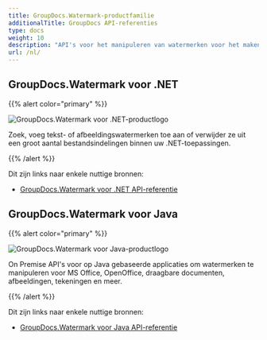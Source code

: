 ```yaml
---
title: GroupDocs.Watermark-productfamilie
additionalTitle: GroupDocs API-referenties
type: docs
weight: 10
description: "API's voor het manipuleren van watermerken voor het maken, verwijderen, slim zoeken, bewerken van vergrendelingen en het uitvoeren van andere krachtige bewerkingen op alle populaire platforms en ondersteunde bestandsindelingen"
url: /nl/
---
```


## GroupDocs.Watermark voor .NET

{{% alert color="primary" %}} 

![GroupDocs.Watermark voor .NET-productlogo](../gdocs_net.png)

Zoek, voeg tekst- of afbeeldingswatermerken toe aan of verwijder ze uit een groot aantal bestandsindelingen binnen uw .NET-toepassingen.

{{% /alert %}} 

Dit zijn links naar enkele nuttige bronnen:

- [GroupDocs.Watermark voor .NET API-referentie](/watermark/nl/net/)


## GroupDocs.Watermark voor Java

{{% alert color="primary" %}}

![GroupDocs.Watermark voor Java-productlogo](../gdocs_java.png)

On Premise API's voor op Java gebaseerde applicaties om watermerken te manipuleren voor MS Office, OpenOffice, draagbare documenten, afbeeldingen, tekeningen en meer.

{{% /alert %}}

Dit zijn links naar enkele nuttige bronnen:

- [GroupDocs.Watermark voor Java API-referentie](/watermark/java/)
